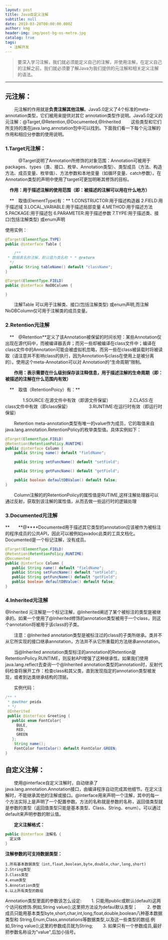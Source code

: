 ```yaml
---
layout: post
title: Java自定义注解
subtitle: null
date: 2019-03-28T00:00:00.000Z
author: kmg
header-img: img/post-bg-os-metro.jpg
catalog: true
tags:
  - 注解开发
---
```

> 要深入学习注解，我们就必须能定义自己的注解，并使用注解，在定义自己的注解之前，我们就必须要了解Java为我们提供的元注解和相关定义注解的语法。

* * *

## **元注解：**

　　元注解的作用就是**负责注解其他注解**。Java5.0定义了4个标准的meta-annotation类型，它们被用来提供对其它 annotation类型作说明。Java5.0定义的元注解：@Target,@Retention,@Documented,@Inherited
　　这些类型和它们所支持的类在java.lang.annotation包中可以找到。下面我们看一下每个元注解的作用和相应分参数的使用说明。
### **1.Target元注解：**

　　　@Target说明了Annotation所修饰的对象范围：Annotation可被用于 packages、types（类、接口、枚举、Annotation类型）、类型成员（方法、构造方法、成员变量、枚举值）、方法参数和本地变量（如循环变量、catch参数）。在Annotation类型的声明中使用了target可更加明晰其修饰的目标。

　**作用：用于描述注解的使用范围（即：被描述的注解可以用在什么地方）**

　**　取值(ElementType)有：**
1.CONSTRUCTOR:用于描述构造器
2.FIELD:用于描述域
3.LOCAL_VARIABLE:用于描述局部变量
4.METHOD:用于描述方法
5.PACKAGE:用于描述包
6.PARAMETER:用于描述参数
7.TYPE:用于描述类、接口(包括注解类型) 或enum声明

使用实例：　　
```Java
@Target(ElementType.TYPE)
public @interface Table {

    /**
 * 数据表名称注解，默认值为类名称 * * @return
  */
  public String tableName() default "className";
}
```
```Java
@Target(ElementType.FIELD)
public @interface NoDBColumn {

}
```
　　注解Table 可以用于注解类、接口(包括注解类型) 或enum声明,而注解NoDBColumn仅可用于注解类的成员变量。


### **2.Retention元注解**

　**　@Retention**定义了该Annotation被保留的时间长短：某些Annotation仅出现在源代码中，而被编译器丢弃；而另一些却被编译在class文件中；编译在class文件中的Annotation可能会被虚拟机忽略，而另一些在class被装载时将被读取（请注意并不影响class的执行，因为Annotation与class在使用上是被分离的）。使用这个meta-Annotation可以对 Annotation的“生命周期”限制。

　　**作用：表示需要在什么级别保存该注释信息，用于描述注解的生命周期（即：被描述的注解在什么范围内有效）**

　**　取值（RetentionPoicy）有：**

　　　　1.SOURCE:在源文件中有效（即源文件保留）
　　　　2.CLASS:在class文件中有效（即class保留）
　　　　3.RUNTIME:在运行时有效（即运行时保留）

　　Retention meta-annotation类型有唯一的value作为成员，它的取值来自java.lang.annotation.RetentionPolicy的枚举类型值。具体实例如下：

```Java
@Target(ElementType.FIELD)
@Retention(RetentionPolicy.RUNTIME)
public @interface Column {
    public String name() default "fieldName";

    public String setFuncName() default "setField";

    public String getFuncName() default "getField";

    public boolean defaultDBValue() default false;
}
```


 　　Column注解的的RetentionPolicy的属性值是RUTIME,这样注解处理器可以通过反射，获取到该注解的属性值，从而去做一些运行时的逻辑处理


### **3.Documented元注解**

**　　**@****Documented用于描述其它类型的annotation应该被作为被标注的程序成员的公共API，因此可以被例如javadoc此类的工具文档化。Documented是一个标记注解，没有成员。


```Java
@Target(ElementType.FIELD)
@Retention(RetentionPolicy.RUNTIME)
@Documented 
public @interface Column {
   public String name() default "fieldName"; 
   public String setFuncName() default "setField"; 
   public String getFuncName() default "getField"; 
   public boolean defaultDBValue() default false;
}
```


### **4.Inherited元注解**

@Inherited 元注解是一个标记注解，@Inherited阐述了某个被标注的类型是被继承的。如果一个使用了@Inherited修饰的annotation类型被用于一个class，则这个annotation将被用于该class的子类。

　　注意：@Inherited annotation类型是被标注过的class的子类所继承。类并不从它所实现的接口继承annotation，方法并不从它所重载的方法继承annotation。

　　当@Inherited annotation类型标注的annotation的Retention是RetentionPolicy.RUNTIME，则反射API增强了这种继承性。如果我们使用java.lang.reflect去查询一个@Inherited annotation类型的annotation时，反射代码检查将展开工作：检查class和其父类，直到发现指定的annotation类型被发现，或者到达类继承结构的顶层。

　　实例代码：

```Java
/** * 
 * @author peida
 * */ 
 @Inherited 
 public @interface Greeting { 
   public enum FontColor{   
     BULE,
     RED,
     GREEN
   };
    String name();
    FontColor fontColor() default FontColor.GREEN;
}
```


## **自定义注解：**

　　使用@interface自定义注解时，自动继承了java.lang.annotation.Annotation接口，由编译程序自动完成其他细节。在定义注解时，不能继承其他的注解或接口。@interface用来声明一个注解，其中的每一个方法实际上是声明了一个配置参数。方法的名称就是参数的名称，返回值类型就是参数的类型（返回值类型只能是基本类型、Class、String、enum）。可以通过default来声明参数的默认值。

　　**定义注解格式：**
　　
```java
public @interface 注解名 {
  定义体
}
```

**注解参数的可支持数据类型：**

    1.所有基本数据类型（int,float,boolean,byte,double,char,long,short)
    2.String类型
    3.Class类型
    4.enum类型
    5.Annotation类型  
    6.以上所有类型的数组

Annotation类型里面的参数该怎么设定: 
　　1. 只能用public或默认(default)这两个访问权修饰.例如,String value();这里把方法设为defaul默认类型；
　　2. 参数成员只能用基本类型byte,short,char,int,long,float,double,boolean八种基本数据类型和 String,Enum,Class,annotations等数据类型,以及这一些类型的数组.例如,String value();这里的参数成员就为String;
　　3. 如果只有一个参数成员,最好把参数名称设为"value",后加小括号。
